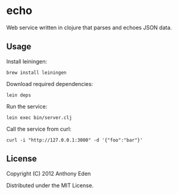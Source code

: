 # echo

Web service written in clojure that parses and echoes JSON data.

## Usage

Install leiningen:

    brew install leiningen

Download required dependencies:

    lein deps

Run the service:

    lein exec bin/server.clj

Call the service from curl:

    curl -i "http://127.0.0.1:3000" -d '{"foo":"bar"}'

## License

Copyright (C) 2012 Anthony Eden 

Distributed under the MIT License.
